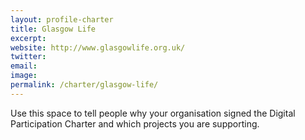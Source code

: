 ```yaml
---
layout: profile-charter
title: Glasgow Life
excerpt: 
website: http://www.glasgowlife.org.uk/
twitter: 
email: 
image: 
permalink: /charter/glasgow-life/ 
---
```


Use this space to tell people why your organisation signed the Digital Participation Charter and which projects you are supporting.
